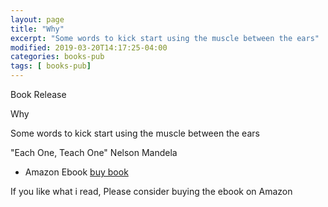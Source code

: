 ```yaml
---
layout: page
title: "Why"
excerpt: "Some words to kick start using the muscle between the ears"
modified: 2019-03-20T14:17:25-04:00
categories: books-pub
tags: [ books-pub]
---
```



Book Release

Why

Some words to kick start using the muscle between the ears

"Each One, Teach One"
Nelson Mandela

<!--
* Online Free Google Doc
[View link]()
-->
* Amazon Ebook [buy book](https://amzn.to/2PUILxX)

If you like what i read, Please consider buying the ebook on Amazon
